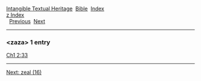 [Intangible Textual Heritage](../../index)  [Bible](../index) 
[Index](index)   
[z Index](_z_)  
  [Previous](c12737)  [Next](c12739) 

------------------------------------------------------------------------

### &lt;zaza&gt; 1 entry

[Ch1 2:33](../kjv/ch1002.htm#033)  

------------------------------------------------------------------------

[Next: zeal (16)](c12739)
